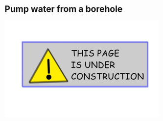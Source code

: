 # Pump water from a borehole 

![Page under construction!](_images_new/page_under_construction.png)

